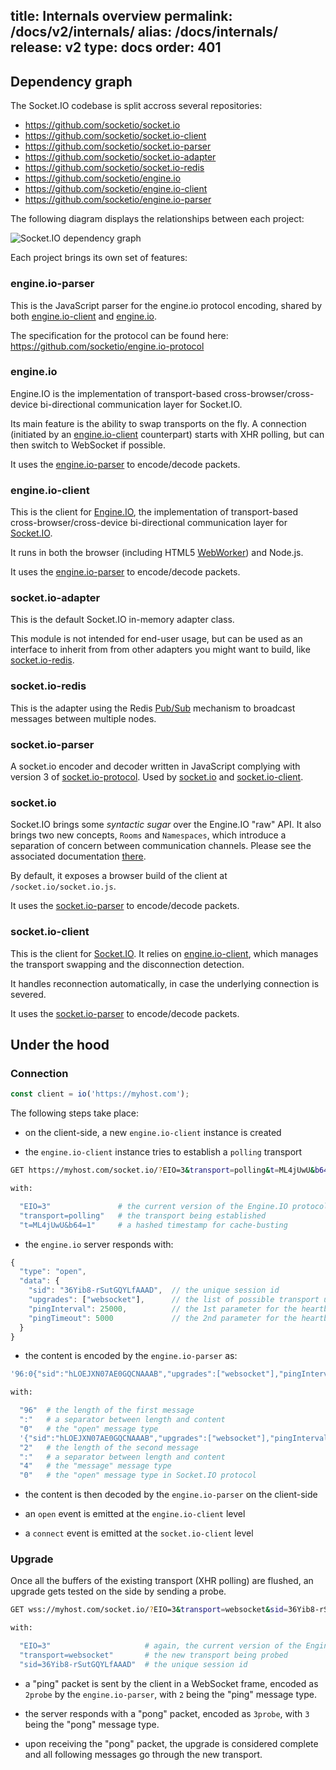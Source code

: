 title: Internals overview
permalink: /docs/v2/internals/
alias: /docs/internals/
release: v2
type: docs
order: 401
---

## Dependency graph

The Socket.IO codebase is split accross several repositories:

- https://github.com/socketio/socket.io
- https://github.com/socketio/socket.io-client
- https://github.com/socketio/socket.io-parser
- https://github.com/socketio/socket.io-adapter
- https://github.com/socketio/socket.io-redis
- https://github.com/socketio/engine.io
- https://github.com/socketio/engine.io-client
- https://github.com/socketio/engine.io-parser

The following diagram displays the relationships between each project:

<img src="/images/dependencies.jpg" alt="Socket.IO dependency graph">

Each project brings its own set of features:

### engine.io-parser

This is the JavaScript parser for the engine.io protocol encoding, shared by both [engine.io-client](https://github.com/socketio/engine.io-client) and [engine.io](https://github.com/socketio/engine.io).

The specification for the protocol can be found here: https://github.com/socketio/engine.io-protocol

### engine.io

Engine.IO is the implementation of transport-based cross-browser/cross-device bi-directional communication layer for Socket.IO.

Its main feature is the ability to swap transports on the fly. A connection (initiated by an [engine.io-client](https://github.com/socketio/engine.io-client) counterpart) starts with XHR polling, but can then switch to WebSocket if possible.

It uses the [engine.io-parser](https://github.com/socketio/engine.io-parser) to encode/decode packets.

### engine.io-client

This is the client for [Engine.IO](https://github.com/socketio/engine.io), the implementation of transport-based cross-browser/cross-device bi-directional communication layer for [Socket.IO](https://github.com/socketio/socket.io).

It runs in both the browser (including HTML5 [WebWorker](https://developer.mozilla.org/en-US/docs/Web/API/Web_Workers_API)) and Node.js.

It uses the [engine.io-parser](https://github.com/socketio/engine.io-parser) to encode/decode packets.

### socket.io-adapter

This is the default Socket.IO in-memory adapter class.

This module is not intended for end-user usage, but can be used as an interface to inherit from from other adapters you might want to build, like [socket.io-redis](https://github.com/socketio/socket.io-redis).

### socket.io-redis

This is the adapter using the Redis [Pub/Sub](https://redis.io/topics/pubsub) mechanism to broadcast messages between multiple nodes.

### socket.io-parser

A socket.io encoder and decoder written in JavaScript complying with version 3 of [socket.io-protocol](). Used by [socket.io](https://github.com/socketio/socket.io) and [socket.io-client](https://github.com/socketio/socket.io-client).

### socket.io

Socket.IO brings some *syntactic sugar* over the Engine.IO "raw" API. It also brings two new concepts, `Rooms` and `Namespaces`, which introduce a separation of concern between communication channels. Please see the associated documentation [there](/docs/v2/rooms/).

By default, it exposes a browser build of the client at `/socket.io/socket.io.js`.

It uses the [socket.io-parser](https://github.com/socketio/socket.io-parser) to encode/decode packets.

### socket.io-client

This is the client for [Socket.IO](https://github.com/socketio/socket.io). It relies on [engine.io-client](https://github.com/socketio/engine.io-client), which manages the transport swapping and the disconnection detection.

It handles reconnection automatically, in case the underlying connection is severed.

It uses the [socket.io-parser](https://github.com/socketio/socket.io-parser) to encode/decode packets.


## Under the hood

### Connection

```js
const client = io('https://myhost.com');
```

The following steps take place:

- on the client-side, a new `engine.io-client` instance is created

- the `engine.io-client` instance tries to establish a `polling` transport

```sh
GET https://myhost.com/socket.io/?EIO=3&transport=polling&t=ML4jUwU&b64=1

with:

  "EIO=3"               # the current version of the Engine.IO protocol
  "transport=polling"   # the transport being established
  "t=ML4jUwU&b64=1"     # a hashed timestamp for cache-busting

```

- the `engine.io` server responds with:

```js
{
  "type": "open",
  "data": {
    "sid": "36Yib8-rSutGQYLfAAAD",  // the unique session id
    "upgrades": ["websocket"],      // the list of possible transport upgrades
    "pingInterval": 25000,          // the 1st parameter for the heartbeat mechanism
    "pingTimeout": 5000             // the 2nd parameter for the heartbeat mechanism
  }
}
```

- the content is encoded by the `engine.io-parser` as:

```sh
'96:0{"sid":"hLOEJXN07AE0GQCNAAAB","upgrades":["websocket"],"pingInterval":25000,"pingTimeout":5000}2:40'

with:

  "96"  # the length of the first message
  ":"   # a separator between length and content
  "0"   # the "open" message type
  '{"sid":"hLOEJXN07AE0GQCNAAAB","upgrades":["websocket"],"pingInterval":25000,"pingTimeout":5000}' # the JSON-encoded handshake data
  "2"   # the length of the second message
  ":"   # a separator between length and content
  "4"   # the "message" message type
  "0"   # the "open" message type in Socket.IO protocol

```

- the content is then decoded by the `engine.io-parser` on the client-side

- an `open` event is emitted at the `engine.io-client` level

- a `connect` event is emitted at the `socket.io-client` level

### Upgrade

Once all the buffers of the existing transport (XHR polling) are flushed, an upgrade gets tested on the side by sending a probe.

```sh
GET wss://myhost.com/socket.io/?EIO=3&transport=websocket&sid=36Yib8-rSutGQYLfAAAD

with:

  "EIO=3"                     # again, the current version of the Engine.IO protocol
  "transport=websocket"       # the new transport being probed
  "sid=36Yib8-rSutGQYLfAAAD"  # the unique session id

```

- a "ping" packet is sent by the client in a WebSocket frame, encoded as `2probe` by the `engine.io-parser`, with `2` being the "ping" message type.

- the server responds with a "pong" packet, encoded as `3probe`, with `3` being the "pong" message type.

- upon receiving the "pong" packet, the upgrade is considered complete and all following messages go through the new transport.

